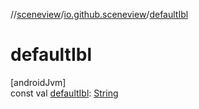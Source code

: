 //[sceneview](../../index.md)/[io.github.sceneview](index.md)/[defaultIbl](default-ibl.md)

# defaultIbl

[androidJvm]\
const val [defaultIbl](default-ibl.md): [String](https://kotlinlang.org/api/latest/jvm/stdlib/kotlin/-string/index.html)
